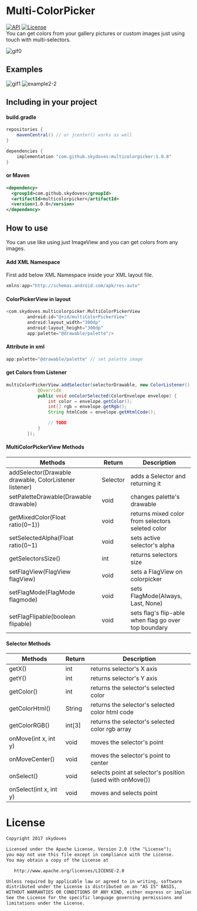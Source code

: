 # Multi-ColorPicker
[![API](https://img.shields.io/badge/API-15%2B-brightgreen.svg?style=flat)](https://android-arsenal.com/api?level=15)
[![License](https://img.shields.io/badge/License-Apache%202.0-blue.svg)](https://opensource.org/licenses/Apache-2.0) <br>
You can get colors from your gallery pictures or custom images just using touch with multi-selectors.

![gif0](https://user-images.githubusercontent.com/24237865/32027700-71c27e7a-ba25-11e7-80ab-37abe1a3f4b1.gif)

## Examples
![gif1](https://user-images.githubusercontent.com/24237865/32027699-7196b664-ba25-11e7-845c-31e8fede6f63.gif)
![example2-2](https://github.com/skydoves/Multi-ColorPicker/blob/master/screenshot/example2-2.jpg)

## Including in your project
#### build.gradle
```gradle
repositories {
    mavenCentral() // or jcenter() works as well
}

dependencies {
    implementation "com.github.skydoves:multicolorpicker:1.0.8"
}
```

#### or Maven
```xml
<dependency>
  <groupId>com.github.skydoves</groupId>
  <artifactId>multicolorpicker</artifactId>
  <version>1.0.8</version>
</dependency>
```

## How to use
You can use like using just ImageView and you can get colors from any images.

#### Add XML Namespace
First add below XML Namespace inside your XML layout file.

```gradle
xmlns:app="http://schemas.android.com/apk/res-auto"
```

#### ColorPickerView in layout
```gradle
<com.skydoves.multicolorpicker.MultiColorPickerView
        android:id="@+id/multiColorPickerView"
        android:layout_width="300dp"
        android:layout_height="300dp"
        app:palette="@drawable/palette"/>
```

#### Attribute in xml
```gradle
app:palette="@drawable/palette" // set palette image
```

#### get Colors from Listener
```java
multiColorPickerView.addSelector(selectorDrawable, new ColorListener() {
            @Override
            public void onColorSelected(ColorEnvelope envelope) {
                int color = envelope.getColor();
                int[] rgb = envelope.getRgb();
                String htmlCode = envelope.getHtmlCode();

                // TODO
            }
        });
```

#### MultiColorPickerView Methods
Methods | Return | Description
--- | --- | ---
addSelector(Drawable drawable, ColorListener listener) | Selector | adds a Selector and returning it
setPaletteDrawable(Drawable drawable) | void | changes palette's drawable
getMixedColor(Float ratio(0~1)) | void | returns mixed color from selectors seleted color
setSelectedAlpha(Float ratio(0~1) | void | sets active selector's alpha
getSelectorsSize() | int | returns selectors size
setFlagView(FlagView flagView) | void | sets a FlagView on colorpicker
setFlagMode(FlagMode flagmode) | void | sets FlagMode(Always, Last, None)
setFlagFlipable(boolean flipable) | void | sets flag's flip-able when flag go over top boundary

#### Selector Methods
Methods | Return | Description
--- | --- | ---
getX() | int | returns selector's X axis
getY() | int | returns selector's Y axis
getColor() | int | returns the selector's selected color
getColorHtml() | String | returns the selector's selected color html code
getColorRGB() | int[3] | returns the selector's selected color rgb array
onMove(int x, int y) | void | moves the selector's point
onMoveCenter() | void | moves the selector's point to center
onSelect() | void | selects point at selector's position (used with onMove())
onSelect(int x, int y) | void | moves and selects point

# License
```xml
Copyright 2017 skydoves

Licensed under the Apache License, Version 2.0 (the "License");
you may not use this file except in compliance with the License.
You may obtain a copy of the License at

   http://www.apache.org/licenses/LICENSE-2.0

Unless required by applicable law or agreed to in writing, software
distributed under the License is distributed on an "AS IS" BASIS,
WITHOUT WARRANTIES OR CONDITIONS OF ANY KIND, either express or implied.
See the License for the specific language governing permissions and
limitations under the License.
```

